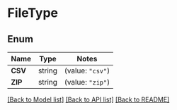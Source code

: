 # FileType

## Enum

Name | Type | Notes
------------ | ------------- | -------------
**CSV** | string | (value: `"csv"`)
**ZIP** | string | (value: `"zip"`)


[[Back to Model list]](../README.md#documentation-for-models) [[Back to API list]](../README.md#documentation-for-api-endpoints) [[Back to README]](../README.md)


